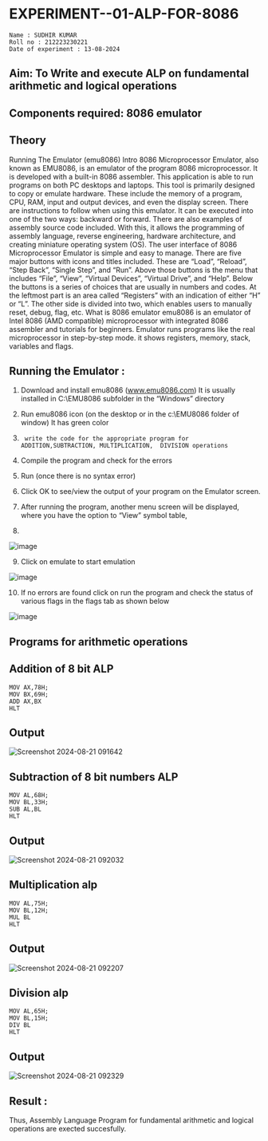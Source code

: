 # EXPERIMENT--01-ALP-FOR-8086
```
Name : SUDHIR KUMAR
Roll no : 212223230221
Date of experiment : 13-08-2024
```
## Aim: To Write and execute ALP on fundamental arithmetic and logical operations
## Components required: 8086  emulator 
## Theory 
Running The Emulator (emu8086) Intro 8086 Microprocessor Emulator, also known as EMU8086, is an emulator of the program 8086 microprocessor. It is developed with a built-in 8086 assembler. This application is able to run programs on both PC desktops and laptops. This tool is primarily designed to copy or emulate hardware. These include the memory of a program, CPU, RAM, input and output devices, and even the display screen. There are instructions to follow when using this emulator. It can be executed into one of the two ways: backward or forward. There are also examples of assembly source code included. With this, it allows the programming of assembly language, reverse engineering, hardware architecture, and creating miniature operating system (OS). The user interface of 8086 Microprocessor Emulator is simple and easy to manage. There are five major buttons with icons and titles included. These are “Load”, “Reload”, “Step Back”, “Single Step”, and “Run”. Above those buttons is the menu that includes “File”, “View”, “Virtual Devices”, “Virtual Drive”, and “Help”. Below the buttons is a series of choices that are usually in numbers and codes. At the leftmost part is an area called “Registers” with an indication of either “H” or “L”. The other side is divided into two, which enables users to manually reset, debug, flag, etc. What is 8086 emulator emu8086 is an emulator of Intel 8086 (AMD compatible) microprocessor with integrated 8086 assembler and tutorials for beginners. Emulator runs programs like the real microprocessor in step-by-step mode. it shows registers, memory, stack, variables and flags.


 ## Running the Emulator :
1.	Download and install emu8086 (www.emu8086.com) It is usually installed in C:\EMU8086 subfolder in the “Windows” directory
2.	  Run  emu8086 icon (on the desktop or in the c:\EMU8086 folder of window) It has green color 
 
 
3.		write the code for the appropriate program for ADDITION,SUBTRACTION, MULTIPLICATION,  DIVISION operations 

4.	 Compile the program and check for the errors 
5.	Run (once there is no syntax error) 

6.	Click OK to see/view the output of your program on the Emulator screen. 


7.	After running the program, another menu screen will be displayed, where you have the option to “View” symbol table,
8.	 


![image](https://user-images.githubusercontent.com/36288975/189273263-d65baae9-4b8f-4723-afb3-c0ffa4052b04.png)











9.	Click on emulate to start emulation 








![image](https://user-images.githubusercontent.com/36288975/189273273-9bb36ec1-e2e8-4892-8d35-37707332bfdc.png)








10.	If no errors are found click on run the program and check the status of various flags in the flags tab as shown below 






![image](https://user-images.githubusercontent.com/36288975/189273277-113a2a33-4a40-4ff8-95a5-ecd3a1f504fe.png)







## Programs for arithmetic  operations

## Addition  of 8 bit ALP 
```
MOV AX,78H;
MOV BX,69H;
ADD AX,BX
HLT
```

## Output  
![Screenshot 2024-08-21 091642](https://github.com/user-attachments/assets/16b755ed-e5c3-4292-9d6c-1391e3e8face)

## Subtraction   of 8 bit numbers  ALP 
```
MOV AL,68H;
MOV BL,33H;
SUB AL,BL
HLT
```

## Output  
![Screenshot 2024-08-21 092032](https://github.com/user-attachments/assets/07ca1116-55ca-4034-820b-aee4e1f4be4c)

## Multiplication alp 
```
MOV AL,75H;
MOV BL,12H;
MUL BL
HLT
```
## Output  

![Screenshot 2024-08-21 092207](https://github.com/user-attachments/assets/5f59ea0f-fa72-4618-83b7-30d7fdb7cd1d)

## Division alp 
```
MOV AL,65H;
MOV BL,15H;
DIV BL
HLT
```
## Output  

![Screenshot 2024-08-21 092329](https://github.com/user-attachments/assets/9db5341b-dcd8-4ea3-9f0c-f09c0515968a)

## Result :

Thus, Assembly Language Program for fundamental arithmetic and logical operations are exected succesfully.







